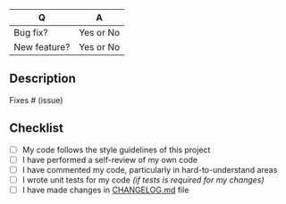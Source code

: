 | Q             | A
| ------------- | ---
| Bug fix?      | Yes or No
| New feature?  | Yes or No

## Description

<!--

Please include a summary of the change and which issue is fixed. Please also include relevant motivation and context. List any dependencies that are required for this change.

-->

Fixes # (issue)

## Checklist

- [ ] My code follows the style guidelines of this project
- [ ] I have performed a self-review of my own code
- [ ] I have commented my code, particularly in hard-to-understand areas
- [ ] I wrote unit tests for my code _(if tests is required for my changes)_
- [ ] I have made changes in [CHANGELOG.md](https://github.com/avto-dev/dev-tools/blob/master/CHANGELOG.md) file

<!--

About your changes in `CHANGELOG.md`:

* Add new version header like `## v1.x.x`, if it does not exists
* Add description under `added`/`changed`/`fixed` sections
* Add reference to closed issues `[#000]`
* Add link to issue in the end of document

-->

